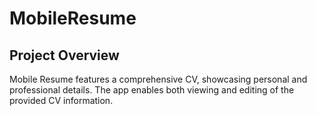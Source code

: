 # MobileResume

## Project Overview
Mobile Resume features a comprehensive CV, showcasing personal and professional details. The app enables both viewing and editing of the provided CV information.
